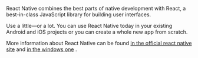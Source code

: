 React Native combines the best parts of native development with React, a best-in-class JavaScript library for building user interfaces.

Use a little—or a lot. You can use React Native today in your existing Android and iOS projects or you can create a whole new app from scratch.

More information about React Native can be found [in the official react native site](http://reactnative.dev/) and [in the windows one](https://microsoft.github.io/react-native-windows/) .
